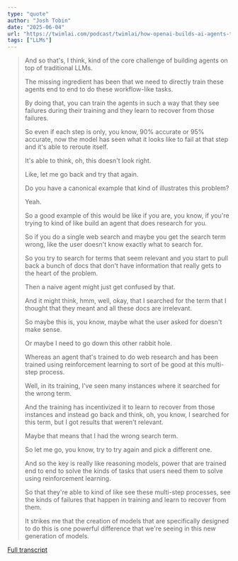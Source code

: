 ```yaml
---
type: "quote"
author: "Josh Tobin"
date: "2025-06-04"
url: "https://twimlai.com/podcast/twimlai/how-openai-builds-ai-agents-that-think-and-act/"
tags: ["LLMs"]
---
```


> And so that's, I think, kind of the core challenge of building agents on top of traditional LLMs.
>
> The missing ingredient has been that we need to directly train these agents end to end to do these workflow-like tasks.
>
> By doing that, you can train the agents in such a way that they see failures during their training and they learn to recover from those failures.
>
> So even if each step is only, you know, 90% accurate or 95% accurate, now the model has seen what it looks like to fail at that step and it's able to reroute itself.
>
> It's able to think, oh, this doesn't look right.
>
> Like, let me go back and try that again.
>
> Do you have a canonical example that kind of illustrates this problem?
>
> Yeah.
>
> So a good example of this would be like if you are, you know, if you're trying to kind of like build an agent that does research for you.
>
> So if you do a single web search and maybe you get the search term wrong, like the user doesn't know exactly what to search for.
>
> So you try to search for terms that seem relevant and you start to pull back a bunch of docs that don't have information that really gets to the heart of the problem.
>
> Then a naive agent might just get confused by that.
>
> And it might think, hmm, well, okay, that I searched for the term that I thought that they meant and all these docs are irrelevant.
>
> So maybe this is, you know, maybe what the user asked for doesn't make sense.
>
> Or maybe I need to go down this other rabbit hole.
>
> Whereas an agent that's trained to do web research and has been trained using reinforcement learning to sort of be good at this multi-step process.
>
> Well, in its training, I've seen many instances where it searched for the wrong term.
>
> And the training has incentivized it to learn to recover from those instances and instead go back and think, oh, you know, I searched for this term, but I got results that weren't relevant.
>
> Maybe that means that I had the wrong search term.
>
> So let me go, you know, try to try again and pick a different one.
>
> And so the key is really like reasoning models, power that are trained end to end to solve the kinds of tasks that users need them to solve using reinforcement learning.
>
> So that they're able to kind of like see these multi-step processes, see the kinds of failures that happen in training and learn to recover from them.
>
> It strikes me that the creation of models that are specifically designed to do this is one powerful difference that we're seeing in this new generation of models.

[Full transcript](https://gist.github.com/RobinL/79db889b0fa3742bd4ae355201bbabdb)
